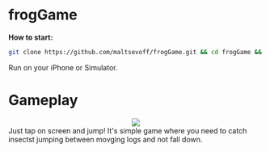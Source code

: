 # frogGame

<b> How to start: </b>
```bash
git clone https://github.com/maltsevoff/frogGame.git && cd frogGame && open frogGame.xcodeproj
```
Run on your iPhone or Simulator.

# Gameplay
<div align="center">
  <img src="https://github.com/maltsevoff/frogGame/blob/master/media/frog_gameplay.gif" />
</div>
Just tap on screen and jump!
It's simple game where you need to catch insectst jumping between movging logs and not fall down.
